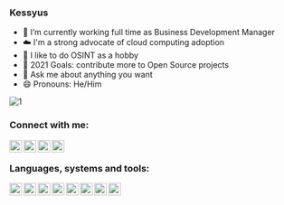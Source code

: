 ### Kessyus

- 🔭 I’m currently working full time as Business Development Manager
- ☁️ I'm a strong advocate of cloud computing adoption
- 🌱 I like to do OSINT as a hobby
- 🎯 2021 Goals: contribute more to Open Source projects
- 💬 Ask me about anything you want
- 😄 Pronouns: He/Him

![1](https://github-readme-stats.vercel.app/api/top-langs/?username=kessyus&layout=compact&theme=white-green)

### Connect with me:

[<img align="left" alt="GMail" width="22px" src="https://cdn.jsdelivr.net/npm/simple-icons@3.9.0/icons/gmail.svg" />][gmail]
[<img align="left" alt="Twitter" width="22px" src="https://cdn.jsdelivr.net/npm/simple-icons@v3/icons/twitter.svg" />][twitter]
[<img align="left" alt="LinkedIn" width="22px" src="https://cdn.jsdelivr.net/npm/simple-icons@v3/icons/linkedin.svg" />][linkedin]
[<img align="left" alt="Gitlab" width="22px" src="https://cdn.jsdelivr.net/npm/simple-icons@v3/icons/gitlab.svg" />][gitlab]

</br>

### Languages, systems and tools:

<img align="left" alt="JavaScript" width="22px" src="https://cdn.jsdelivr.net/npm/simple-icons@3.9.0/icons/javascript.svg" />
<img align="left" alt="PostgreSQL" width="22px" src="https://cdn.jsdelivr.net/npm/simple-icons@3.9.0/icons/postgresql.svg" />
<img align="left" alt="MongoDB" width="22px" src="https://cdn.jsdelivr.net/npm/simple-icons@3.9.0/icons/mongodb.svg" />
<img align="left" alt="C++" width="22px" src="https://cdn.jsdelivr.net/npm/simple-icons@3.9.0/icons/cplusplus.svg" />
<img align="left" alt="Linux" width="22px" src="https://cdn.jsdelivr.net/npm/simple-icons@3.9.0/icons/linux.svg" />
<img align="left" alt="Vim" width="22px" src="https://cdn.jsdelivr.net/npm/simple-icons@3.9.0/icons/vim.svg" />
<img align="left" alt="Python" width="22px" src="https://cdn.jsdelivr.net/npm/simple-icons@3.9.0/icons/python.svg" />
<img align="left" alt="Excel" width="22px" src="https://cdn.jsdelivr.net/npm/simple-icons@3.9.0/icons/microsoftexcel.svg" />

[gmail]: mailto:kessyus@gmail.com
[twitter]: https://twitter.com/kessyusfofano
[linkedin]: https://linkedin.com/in/kessyus
[gitlab]: https://gitlab.com/kessyus
